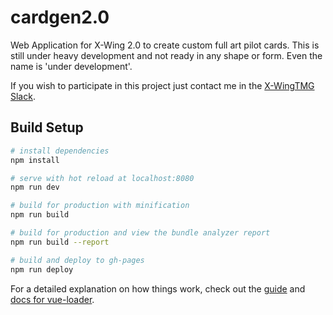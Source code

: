 # cardgen2.0

 Web Application for X-Wing 2.0 to create custom full art pilot cards. This is still under heavy development and not ready in any shape or form. Even the name is 'under development'.

 If you wish to participate in this project just contact me in the [X-WingTMG Slack](https://slofile.com/slack/xwingtmgk).


## Build Setup

``` bash
# install dependencies
npm install

# serve with hot reload at localhost:8080
npm run dev

# build for production with minification
npm run build

# build for production and view the bundle analyzer report
npm run build --report

# build and deploy to gh-pages
npm run deploy
```

For a detailed explanation on how things work, check out the [guide](http://vuejs-templates.github.io/webpack/) and [docs for vue-loader](http://vuejs.github.io/vue-loader).
